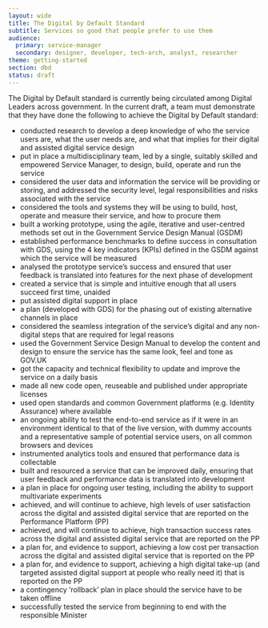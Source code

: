 ```yaml
---
layout: wide
title: The Digital by Default Standard
subtitle: Services so good that people prefer to use them
audience:
  primary: service-manager
  secondary: designer, developer, tech-arch, analyst, researcher
theme: getting-started
section: dbd
status: draft
---
```


The Digital by Default standard is currently being circulated among Digital Leaders across government. In the current draft, a team must demonstrate that they have done the following to achieve the Digital by Default standard:

* conducted research to develop a deep knowledge of who the service users are, what the user needs are, and what that implies for their digital and assisted digital service design 
* put in place a multidisciplinary team, led by a single, suitably skilled and empowered Service Manager, to design, build, operate and run the service
* considered the user data and information the service will be providing or storing, and addressed the security level, legal responsibilities and risks associated with the service
* considered the tools and systems they will be using to build, host, operate and measure their service, and how to procure them
* built a working prototype, using the agile, iterative and user-centred methods set out in the Government Service Design Manual (GSDM)
* established performance benchmarks to define success in consultation with GDS, using the 4 key indicators (KPIs) defined in the GSDM against which the service will be measured 
* analysed the prototype service’s success and ensured that user feedback is translated into features for the next phase of development
* created a service that is simple and intuitive enough that all users succeed first time, unaided
* put assisted digital support in place 
* a plan (developed with GDS) for the phasing out of existing alternative channels in place
* considered the seamless integration of the service’s digital and any non-digital steps that are required for legal reasons
* used the Government Service Design Manual to develop the content and design to ensure the service has the same look, feel and tone as GOV.UK
* got the capacity and technical flexibility to update and improve the service on a daily basis
* made all new code open, reuseable and published under appropriate licenses 
* used open standards and common Government platforms (e.g. Identity Assurance) where available 
* an ongoing ability to test the end-to-end service as if it were in an environment identical to that of the live version, with dummy accounts and a representative sample of potential service users, on all common browsers and devices
* instrumented analytics tools and ensured that performance data is collectable
* built and resourced a service that can be improved daily, ensuring that user feedback and performance data is translated into development
* a plan in place for ongoing user testing, including the ability to support multivariate experiments
* achieved, and will continue to achieve, high levels of user satisfaction across the digital and assisted digital service that are reported on the Performance Platform (PP)
* achieved, and will continue to achieve, high transaction success rates across the digital and assisted digital service that are reported on the PP
* a plan for, and evidence to support, achieving a low cost per transaction across the digital and assisted digital service that is reported on the PP
* a plan for, and evidence to support, achieving a high digital take-up (and targeted assisted digital support at people who really need it) that is reported on the PP
* a contingency ‘rollback’ plan in place should the service have to be taken offline
* successfully tested the service from beginning to end with the responsible Minister
